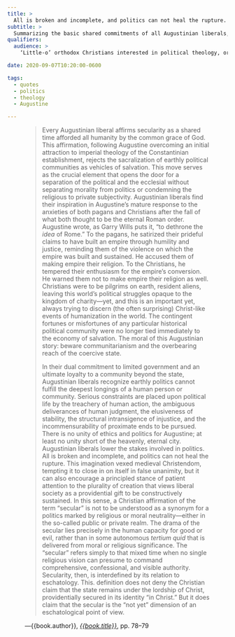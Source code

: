 ```yaml
---
title: >
  All is broken and incomplete, and politics can not heal the rupture.
subtitle: >
  Summarizing the basic shared commitments of all Augustinian liberals, whatever their many other differences
qualifiers:
  audience: >
    ‘Little-o’ orthodox Christians interested in political theology, or others curious about what a healtheir (because more robustly!) Christian political theology might look like.

date: 2020-09-07T10:20:00-0600

tags:
  - quotes
  - politics
  - theology
  - Augustine

---
```


<figure class="quotation">

> Every Augustinian liberal affirms secularity as a shared time afforded all humanity by the common grace of God. This affirmation, following Augustine overcoming an initial attraction to imperial theology of the Constantinian establishment, rejects the sacralization of earthly political communities as vehicles of salvation. This move serves as the crucial element that opens the door for a separation of the political and the ecclesial without separating morality from politics or condemning the religious to private subjectivity. Augustinian liberals find their inspiration in Augustine’s mature response to the anxieties of both pagans and Christians after the fall of what both thought to be the eternal Roman order. Augustine wrote, as Garry Wills puts it, “to dethrone the *idea* of Rome.” To the pagans, he satirized their prideful claims to have built an empire through humility and justice, reminding them of the violence on which the empire was built and sustained. He accused them of making empire their religion. To the Christians, he tempered their enthusiasm for the empire’s conversion. He warned them not to make empire their religion as well. Christians were to be pilgrims on earth, resident aliens, leaving this world’s political struggles opaque to the kingdom of charity—yet, and this is an important yet, always trying to discern (the often surprising) Christ-like events of humanization in the world. The contingent fortunes or misfortunes of any particular historical political community were no longer tied immediately to the economy of salvation. The moral of this Augustinian story: beware communitarianism and the overbearing reach of the coercive state.
> 
> In their dual commitment to limited government and an ultimate loyalty to a community beyond the state, Augustinian liberals recognize earthly politics cannot fulfill the deepest longings of a human person or community. Serious constraints are placed upon political life by the treachery of human action, the ambiguous deliverances of human judgment, the elusiveness of stability, the structural intransigence of injustice, and the incommensurability of proximate ends to be pursued. There is no unity of ethics and politics for Augustine; at least no unity short of the heavenly, eternal city. Augustinian liberals lower the stakes involved in politics. All is broken and incomplete, and politics can not heal the rupture. This imagination vexed medieval Christendom, tempting it to close in on itself in false unanimity, but it can also encourage a principled stance of patient attention to the plurality of creation that views liberal society as a providential gift to be constructively sustained. In this sense, a Christian affirmation of the term “secular” is not to be understood as a synonym for a politics marked by religious or moral neutrality—either in the so-called public or private realm.  The drama of the secular lies precisely in the human capacity for good or evil, rather than in some autonomous _tertium quid_ that is delivered from moral or religious significance. The “secular” refers simply to that mixed time when no single religious vision can presume to command comprehensive, confessional, and visible authority. Secularity, then, is interdefined by its relation to eschatology. This. definition does not deny the Christian claim that the state remains under the lordship of Christ, providentially secured in its identity “in Christ.” But it does claim that the secular is the “not yet” dimension of an eschatological point of view.

<figcaption>—{{book.author}}, <a href='{{book.link}}'><cite>{{book.title}}</cite></a>, pp. 78–79</figcaption>

</figure>
